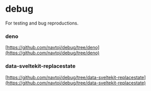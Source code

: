 # debug
For testing and bug reproductions.

### deno
[https://github.com/navtoj/debug/tree/deno](https://github.com/navtoj/debug/tree/deno)

### data-sveltekit-replacestate
[https://github.com/navtoj/debug/tree/data-sveltekit-replacestate](https://github.com/navtoj/debug/tree/data-sveltekit-replacestate)

